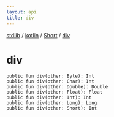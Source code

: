```yaml
---
layout: api
title: div
---
```

[stdlib](../../index.html) / [kotlin](../index.html) / [Short](index.html) / [div](div.html)

# div

```
public fun div(other: Byte): Int
public fun div(other: Char): Int
public fun div(other: Double): Double
public fun div(other: Float): Float
public fun div(other: Int): Int
public fun div(other: Long): Long
public fun div(other: Short): Int
```

